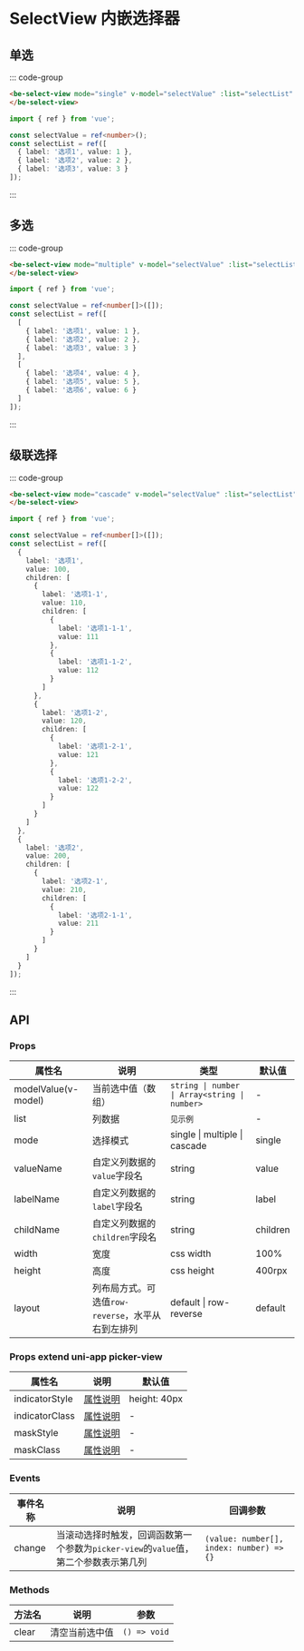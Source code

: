 # SelectView 内嵌选择器

## 单选

::: code-group

```html [template]
<be-select-view mode="single" v-model="selectValue" :list="selectList" height="200px">
</be-select-view>
```

```ts [script]
import { ref } from 'vue';

const selectValue = ref<number>();
const selectList = ref([
  { label: '选项1', value: 1 },
  { label: '选项2', value: 2 },
  { label: '选项3', value: 3 }
]);
```

:::

<ExampleIframe url="/pages/selectView/single" height="300px"></ExampleIframe>

## 多选

::: code-group

```html [template]
<be-select-view mode="multiple" v-model="selectValue" :list="selectList" height="200px">
</be-select-view>
```

```ts [script]
import { ref } from 'vue';

const selectValue = ref<number[]>([]);
const selectList = ref([
  [
    { label: '选项1', value: 1 },
    { label: '选项2', value: 2 },
    { label: '选项3', value: 3 }
  ],
  [
    { label: '选项4', value: 4 },
    { label: '选项5', value: 5 },
    { label: '选项6', value: 6 }
  ]
]);
```

:::

<ExampleIframe url="/pages/selectView/multiple" height="300px"></ExampleIframe>

## 级联选择

::: code-group

```html [template]
<be-select-view mode="cascade" v-model="selectValue" :list="selectList" height="200px">
</be-select-view>
```

```ts [script]
import { ref } from 'vue';

const selectValue = ref<number[]>([]);
const selectList = ref([
  {
    label: '选项1',
    value: 100,
    children: [
      {
        label: '选项1-1',
        value: 110,
        children: [
          {
            label: '选项1-1-1',
            value: 111
          },
          {
            label: '选项1-1-2',
            value: 112
          }
        ]
      },
      {
        label: '选项1-2',
        value: 120,
        children: [
          {
            label: '选项1-2-1',
            value: 121
          },
          {
            label: '选项1-2-2',
            value: 122
          }
        ]
      }
    ]
  },
  {
    label: '选项2',
    value: 200,
    children: [
      {
        label: '选项2-1',
        value: 210,
        children: [
          {
            label: '选项2-1-1',
            value: 211
          }
        ]
      }
    ]
  }
]);
```

:::

<ExampleIframe url="/pages/selectView/cascade" height="300px"></ExampleIframe>

## API

### Props

| 属性名              | 说明                                              | 类型                                          | 默认值   |
| ------------------- | ------------------------------------------------- | --------------------------------------------- | -------- |
| modelValue(v-model) | 当前选中值（数组）                                | `string \| number \| Array<string \| number>` | -        |
| list                | 列数据                                            | `见示例`                                      | -        |
| mode                | 选择模式                                          | single \| multiple \| cascade                 | single   |
| valueName           | 自定义列数据的`value`字段名                       | string                                        | value    |
| labelName           | 自定义列数据的`label`字段名                       | string                                        | label    |
| childName           | 自定义列数据的`children`字段名                    | string                                        | children |
| width               | 宽度                                              | css width                                     | 100%     |
| height              | 高度                                              | css height                                    | 400rpx   |
| layout              | 列布局方式。可选值`row-reverse`，水平从右到左排列 | default \| row-reverse                        | default  |

### Props extend uni-app picker-view

| 属性名         | 说明                                                                | 默认值       |
| -------------- | ------------------------------------------------------------------- | ------------ |
| indicatorStyle | [属性说明](https://uniapp.dcloud.net.cn/component/picker-view.html) | height: 40px |
| indicatorClass | [属性说明](https://uniapp.dcloud.net.cn/component/picker-view.html) | -            |
| maskStyle      | [属性说明](https://uniapp.dcloud.net.cn/component/picker-view.html) | -            |
| maskClass      | [属性说明](https://uniapp.dcloud.net.cn/component/picker-view.html) | -            |

### Events

| 事件名称 | 说明                                                                                 | 回调参数                                 |
| -------- | ------------------------------------------------------------------------------------ | ---------------------------------------- |
| change   | 当滚动选择时触发，回调函数第一个参数为`picker-view`的`value`值，第二个参数表示第几列 | `(value: number[], index: number) => {}` |

### Methods

| 方法名 | 说明           | 参数         |
| ------ | -------------- | ------------ |
| clear  | 清空当前选中值 | `() => void` |

<script setup lang="ts">
import ExampleIframe from "../src/ExampleIframe.vue";
</script>
